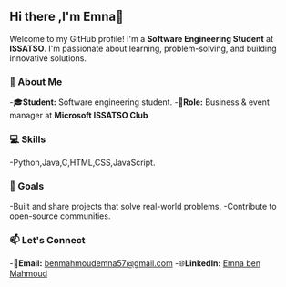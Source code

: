 ## Hi there ,I'm Emna👋

Welcome to my GitHub profile! I'm a **Software Engineering Student** at **ISSATSO**.
I'm passionate about learning, problem-solving, and building innovative solutions.

### 🌟 About Me 
-🎓**Student:** Software engineering student.
-👜**Role:** Business & event manager at **Microsoft ISSATSO Club**

### 💻 Skills
-Python,Java,C,HTML,CSS,JavaScript.

### 🚀 Goals
-Built and share projects that solve real-world problems.
-Contribute to open-source communities.

### 📫 Let's Connect
-📧**Email:** benmahmoudemna57@gmail.com
-🌐**LinkedIn:** [Emna ben Mahmoud](https://www.linkedin.com/in/emna-benmahmoud/)
